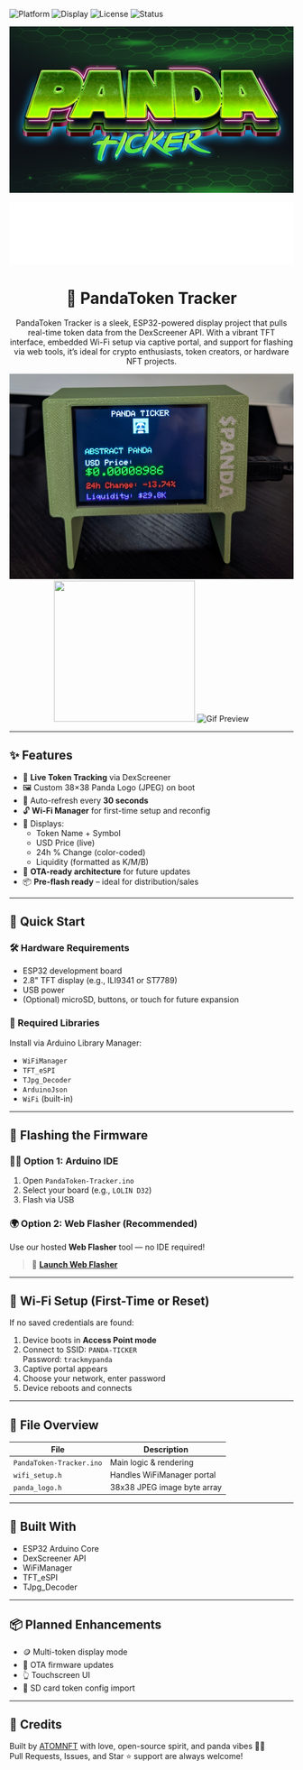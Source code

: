 ![Platform](https://img.shields.io/badge/platform-ESP32-blue)
![Display](https://img.shields.io/badge/display-TFT%202.8%22-orange)
![License](https://img.shields.io/github/license/ATOMNFT/Abstract-Panda-Ticker)
![Status](https://img.shields.io/badge/status-active-brightgreen)

![Header](Images/mainheader.png)
<br>

<div align="center" style="max-width: 100%; overflow: visible;">
  <img 
    src="https://github.com/ATOMNFT/CM-Box/blob/main/Images/Repolike.svg" 
    style="width: 100%; height: 110px; max-width: 800px;" 
    alt="Responsive SVG">
	
# 🐼 PandaToken Tracker
PandaToken Tracker is a sleek, ESP32-powered display project that pulls real-time token data from the DexScreener API. With a vibrant TFT interface, embedded Wi-Fi setup via captive portal, and support for flashing via web tools, it’s ideal for crypto enthusiasts, token creators, or hardware NFT projects.


![Front](Images/0.jpg)
<br>
<img src="Images/preview.gif" width="250" height="250"/>
<img src="Images/preview.gif" width="200" title="Gif Preview" alt="Gif Preview"/>
</div>

---

## ✨ Features

- 📡 **Live Token Tracking** via DexScreener
- 🖼️ Custom 38×38 Panda Logo (JPEG) on boot
- 🔁 Auto-refresh every **30 seconds**
- 🔓 **Wi-Fi Manager** for first-time setup and reconfig
- 💸 Displays:
  - Token Name + Symbol
  - USD Price (live)
  - 24h % Change (color-coded)
  - Liquidity (formatted as K/M/B)
- 🔌 **OTA-ready architecture** for future updates
- 📦 **Pre-flash ready** – ideal for distribution/sales

---

## 🚀 Quick Start

### 🛠️ Hardware Requirements
- ESP32 development board
- 2.8" TFT display (e.g., ILI9341 or ST7789)
- USB power
- (Optional) microSD, buttons, or touch for future expansion

### 🧩 Required Libraries
Install via Arduino Library Manager:

- `WiFiManager`
- `TFT_eSPI`
- `TJpg_Decoder`
- `ArduinoJson`
- `WiFi` (built-in)

---

## 🧪 Flashing the Firmware

### 👨‍💻 Option 1: Arduino IDE
1. Open `PandaToken-Tracker.ino`
2. Select your board (e.g., `LOLIN D32`)
3. Flash via USB

### 🌍 Option 2: Web Flasher (Recommended)
Use our hosted **Web Flasher** tool — no IDE required!

> 🔗 **[Launch Web Flasher](https://#.com)**  


---

## 📶 Wi-Fi Setup (First-Time or Reset)

If no saved credentials are found:

1. Device boots in **Access Point mode**
2. Connect to SSID: `PANDA-TICKER`  
   Password: `trackmypanda`
3. Captive portal appears
4. Choose your network, enter password
5. Device reboots and connects

---

## 📁 File Overview

| File | Description |
|------|-------------|
| `PandaToken-Tracker.ino` | Main logic & rendering |
| `wifi_setup.h` | Handles WiFiManager portal |
| `panda_logo.h` | 38x38 JPEG image byte array |

---

## 🧱 Built With

- ESP32 Arduino Core
- DexScreener API
- WiFiManager
- TFT_eSPI
- TJpg_Decoder

---

## 📦 Planned Enhancements

- 🪙 Multi-token display mode
- 📲 OTA firmware updates
- 👆 Touchscreen UI
- 💾 SD card token config import

---

## 🤝 Credits

Built by [ATOMNFT](https://github.com/ATOMNFT) with love, open-source spirit, and panda vibes 🐼✨  
Pull Requests, Issues, and Star ⭐ support are always welcome!
